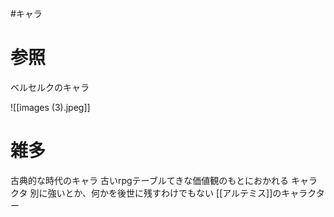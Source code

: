 #キャラ 
# 参照
ベルセルクのキャラ

![[images (3).jpeg]]
# 雑多
古典的な時代のキャラ
古いrpgテーブルてきな価値観のもとにおかれる
キャラクタ
別に強いとか、何かを後世に残すわけでもない
[[アルテミス]]のキャラクター